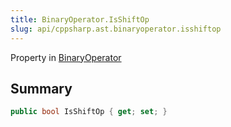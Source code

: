 ```yaml
---
title: BinaryOperator.IsShiftOp
slug: api/cppsharp.ast.binaryoperator.isshiftop
---
```

Property in [BinaryOperator](/api/cppsharp/ast/binaryoperator)

## Summary



```csharp
public bool IsShiftOp { get; set; }
```

